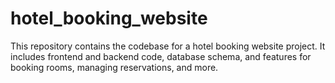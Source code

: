 # hotel_booking_website
This repository contains the codebase for a hotel booking website project. It includes frontend and backend code, database schema, and features for booking rooms, managing reservations, and more.
